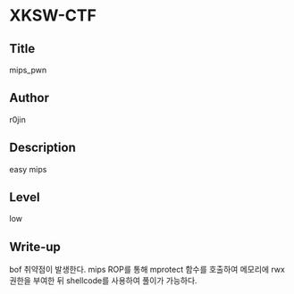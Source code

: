 # XKSW-CTF
Title
-----------
mips_pwn

Author
-----------
r0jin

Description
-----------
easy mips

Level
-----------
low

Write-up
-----------
bof 취약점이 발생한다. mips ROP를 통해 mprotect 함수를 호출하여 메모리에 rwx 권한을 부여한 뒤 shellcode를 사용하여 풀이가 가능하다.